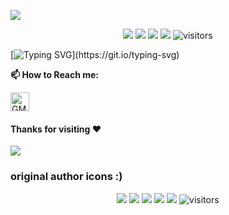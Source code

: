 ![](assets/Bottom_up.svg)

<!--   my-icons -->
<p align="center">
    <a href="https://github.com/orangeZSCB/orangeZSCB"><img src="https://img.shields.io/badge/status-updating-brightgreen.svg"></a>
    <a href="https://github.com/orangeZSCB/orangeZSCB/graphs/contributors"><img src="https://img.shields.io/github/contributors/orangeZSCB/orangeZSCB?color=blue"></a>
    <a href="https://github.com/orangeZSCB/orangeZSCB/stargazers"><img src="https://img.shields.io/github/stars/orangeZSCB/orangeZSCB.svg?logo=github"></a>
    <a href="https://github.com/orangeZSCB/orangeZSCB/network/members"><img src="https://img.shields.io/github/forks/orangeZSCB/orangeZSCB.svg?color=blue&logo=github"></a>
    <img src="https://visitor-badge.laobi.icu/badge?page_id=orangeZSCB.orangeZSCB" alt="visitors"/>   
</p>




<!--   my-ticker -->    
[![Typing SVG](https://readme-typing-svg.herokuapp.com/?color=%2336BCF7&center=true&vCenter=true&width=600&lines=Hi+there+%F0%9F%91%8B,+I+am+Orange+(%E5%BC%A0%E4%BB%95%E6%88%90);+Welcome+to+My+Profile!)](https://git.io/typing-svg)



**📫 How to Reach me:**
<p align="left">
<a href="mailto:orange_zsc@outlook.com" target="blank"><img align="center" src="https://raw.githubusercontent.com/BEPb/BEPb/master/assets/gmail.svg" alt="GMail" height="30" width="30" /></a>
</p>

#### Thanks for visiting :heart:


![](assets/Bottom_down.svg)



<h3>original author icons :) </h3>
<p align="center">
    <a href="https://github.com/BEPb/BEPb"><img src="https://img.shields.io/badge/status-updating-brightgreen.svg"></a>
    <a href="https://github.com/python/cpython"><img src="https://img.shields.io/badge/Python-3.10-FF1493.svg"></a>
    <a href="https://github.com/BEPb/BEPb/graphs/contributors"><img src="https://img.shields.io/github/contributors/BEPb/BEPb?color=blue"></a>
    <a href="https://github.com/BEPb/BEPb/stargazers"><img src="https://img.shields.io/github/stars/BEPb/BEPb.svg?logo=github"></a>
    <a href="https://github.com/BEPb/BEPb/network/members"><img src="https://img.shields.io/github/forks/BEPb/BEPb.svg?color=blue&logo=github"></a>
    <img src="https://visitor-badge.laobi.icu/badge?page_id=BEPb.BEPb" alt="visitors"/>   
</p>
